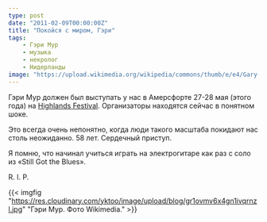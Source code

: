 ```yaml
---
type: post
date: "2011-02-09T00:00:00Z"
title: "Покойся с миром, Гэри"
tags:
    - Гэри Мур
    - музыка
    - некролог
    - Нидерланды
image: "https://upload.wikimedia.org/wikipedia/commons/thumb/e/e4/Gary-Moore-at-Pite-Havsbad.jpg/463px-Gary-Moore-at-Pite-Havsbad.jpg"
---
```


Гэри Мур должен был выступать у нас в Амерсфорте 27-28 мая (этого года) на [Highlands Festival](http://www.highlandsfestival.nl/programma/). Организаторы находятся сейчас в понятном шоке.

Это всегда очень непонятно, когда люди такого масштаба покидают нас столь неожиданно. 58 лет. Сердечный приступ.

<!--more-->

Я помню, что начинал учиться играть на электрогитаре как раз с соло из «Still Got the Blues».

R. I. P.

{{< imgfig "https://res.cloudinary.com/yktoo/image/upload/blog/gr1ovmv6x4gn1ivqrnzl.jpg" "Гэри Мур. Фото Wikimedia." >}}
